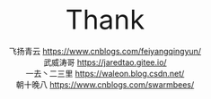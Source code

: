 <center>
<font font-weight=bold size=10>
Thank
</font>
</center>

<br> 

<center>
飞扬青云 <a href="https://www.cnblogs.com/feiyangqingyun/">https://www.cnblogs.com/feiyangqingyun/</a>
<br> 
武威涛哥 <a href="https://jaredtao.gitee.io/">https://jaredtao.gitee.io/</a>
<br> 
一去丶二三里 <a href="https://waleon.blog.csdn.net/">https://waleon.blog.csdn.net/</a>
<br> 
朝十晚八 <a href="https://www.cnblogs.com/swarmbees/">https://www.cnblogs.com/swarmbees/</a>
</center>